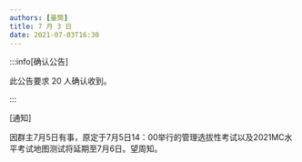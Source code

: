 ```yaml
---
authors: [量筒]
title: 7 月 3 日
date: 2021-07-03T16:30
---
```


:::info[确认公告]

此公告要求 20 人确认收到。

:::

[通知]

因群主7月5日有事，原定于7月5日14：00举行的管理选拔性考试以及2021MC水平考试地图测试将延期至7月6日。望周知。
